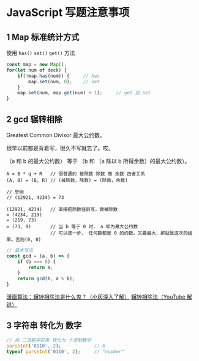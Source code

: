 # JavaScript 写题注意事项

## 1 Map 标准统计方式

使用 `has()` `set()` `get()` 方法

```js
const map = new Map();
for(let num of deck) {
    if(!map.has(num)) {     // has
        map.set(num, 0);    // set
    }
    map.set(num, map.get(num) + 1);     // get 后 set
}
```

## 2 gcd 辗转相除

Greatest Common Divisor 最大公约数。

很早以前都是背着写，很久不写就忘了。哎。

（a 和 b 的最大公约数） 等于 （b 和 （a 除以 b 所得余数）的最大公约数）。 
```
A = B * q + R   // 很普通的 被除数 除数 商 余数 四者关系
(A, B) = (B, R) // (被除数，除数) = (除数，余数)

// 举例 
// (12921, 4234) = 73

(12921, 4234)   // 直接把除数往前写，做被除数
= (4234, 219)
= (219, 73)
= (73, 0)       // 当 b 等于 0 时， a 即为最大公约数
                // 可以进一步， 任何数都是 0 的约数。又要最大，那就是这次的结果。否则(0, 0)
```

```js
// 基本写法
const gcd = (a, b) => {
    if (b === 0) {
        return a;
    }
    return gcd(b, a % b);
}
```

[漫画算法：辗转相除法是什么鬼？（小灰深入了解）](https://zhuanlan.zhihu.com/p/31824895)
[辗转相除法（YouTube 解说）](https://www.youtube.com/watch?v=fGesPF3QA1U&list=PLg7Seqwc_Znvzr1H69PTVgBpnMYmnjn1W&index=3)

## 3 字符串 转化为 数字

```js
// 将 二进制字符串 转化为 十进制数字
parseInt('0110', 2);            // 6
typeof parseInt('0110', 2);     // "number"
```